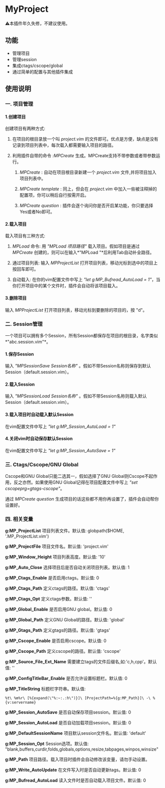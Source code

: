 # MyProject #

⚠️本插件年久失修，不建议使用。

## 功能 ##

* 管理项目
* 管理session
* 集成ctags/cscope/global
* 通过简单的配置与其他插件集成

## 使用说明 ##

### 一. 项目管理 ###

#### 1.创建项目 ####

创建项目有两种方式:

1. 在项目的根目录放一个叫 *project.vim* 的文件即可。优点是方便，缺点是没有记录到项目列表中，每次载入都需要输入项目的路径。

2. 利用插件自带的命令 *:MPCreate* 生成。MPCreate支持不带参数或者带参数运行。

    1) *MPCreate* : 自动在项目根目录新建一个 *project.vim* 文件,并将项目加入项目列表中。

    2) *MPCreate template* : 同上，但会在 *project.vim* 中加入一些被注释掉的配置项，你可以稍后自行按需开启。
    
    3) *MPCreate question* : 插件会逐个询问你是否开启某功能，你只要选择Yes或者No即可。

#### 2.载入项目 ####

载入项目有三种方式:

1. *MPLoad* 命令: 用 *"MPLoad 项目路径"* 载入项目。假如项目是通过 *MPCreate* 创建的，则可以在输入*"MPLoad "*后利用Tab自动补全路径。

2. 通过项目列表: 输入 *MPProjectList* 打开项目列表，移动光标到选中的项目上按回车即可。

3. 自动载入: 在你的vim配置文件中写上 *"let g:MP\_Bufread\_AutoLoad = 1"*，当你打开项目中的某个文件时，插件会自动将该项目载入。

#### 3.删除项目 ####

输入 *MPProjectList* 打开项目列表，移动光标到要删除的项目的，按 "d"。

### 二. Session管理 ###

一个项目可以拥有多个Session，所有Session都保存在项目的根目录，名字类似*"abc.session.vim"*。

#### 1.保存Session ####

输入 *"MPSessionSave Session名称"* 。假如不带Session名称则保存到默认Session（default.session.vim）。

#### 2.载入Session ####

输入 *"MPSessionLoad Session名称"* 。假如不带Session名称则载入默认Session（default.session.vim）。

#### 3.载入项目时自动载入默认Session ####

在vim配置文件中写上 *"let g:MP_Session_AutoLoad = 1"*

#### 4.关闭vim时自动保存默认Session ####

在vim配置文件中写上 *"let g:MP_Session_AutoSave = 1"*

### 三. Ctags/Cscope/GNU Global ###

Cscope和GNU Global只能二选其一，假如选择了GNU Global则Cscope不起作用，反之亦然。如果使用GNU Global记得在项目配置文件中写上 *"set cscopeprg=gtags-cscope"*。

通过 *MPCreate question* 生成项目的话这些都不用你再设置了，插件会自动帮你设置好。

### 四. 相关变量 ###

**g:MP\_ProjectList** 项目列表文件。默认值: globpath($HOME, '.MP_ProjectList.vim')

**g:MP\_ProjectFile** 项目文件名。默认值: 'project.vim'

**g:MP\_Window\_Height** 项目列表高度。默认值: '10'

**g:MP\_Auto\_Close** 选择项目后是否自动关闭项目列表。默认值: 1

**g:MP\_Ctags\_Enable** 是否启用ctags。默认值: 0

**g:MP\_Ctags\_Path** 定义ctags的路径。默认值: 'ctags'

**g:MP\_Ctags\_Opt** 定义ctags参数。默认值: ''

**g:MP\_Global\_Enable** 是否启用GNU global。默认值: 0

**g:MP\_Global\_Path** 定义GNU Global的路径。默认值: 'global'

**g:MP\_Gtags\_Path** 定义gtags的路径。默认值: 'gtags'

**g:MP\_Cscope\_Enable** 是否启用cscope。默认值: 0

**g:MP\_Cscope\_Path** 定义cscope的路径。默认值: 'cscope'

**g:MP\_Source\_File\_Ext\_Name** 需要建立tags的文件后缀名,如:'c,h,cpp'。默认值: ''

**g:MP\_ConfigTitleBar\_Enable** 是否允许设置标题栏。默认值: 0

**g:MP\_TitleString** 标题栏字符串。默认值: 

    %t\ %m%r\ [%{expand(\"%:~:.:h\")}]\ [ProjectPath=%{g:MP_Path}]\ -\ %{v:servername}

**g:MP\_Session\_AutoSave** 是否自动保存项目session。默认值: 0

**g:MP\_Session\_AutoLoad** 是否自动加载项目session。默认值: 0

**g:MP\_DefaultSessionName** 项目默认session文件名。默认值: 'default'

**g:MP\_Session\_Opt** Session选项。默认值: "blank,buffers,curdir,folds,globals,options,resize,tabpages,winpos,winsize"

**g:MP\_Path** 项目路径。载入项目时插件会自动修改该变量，请勿手动设置。

**g:MP\_Write\_AutoUpdate** 在文件写入时是否自动更新tags。默认值: 0

**g:MP\_Bufread\_AutoLoad** 读入文件时是否自动载入项目文件。默认值: 0

